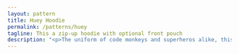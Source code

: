 ```yaml
---
layout: pattern
title: Huey Hoodie
permalink: /patterns/huey
tagline: This a zip-up hoodie with optional front pouch
description: "<p>The uniform of code monkeys and superheros alike, this is the iconic zip-up hoodie.</p><p>Wear it with that vintage Nintendo T-shirt, or with a shirt, tie, and jacket for that <em>I am just casually badass</em> look.</p><p>It's also your perfect companion for sipping tea on the couch, and it's probably going to be worn by your significant other more than you intended.</p>"
---
```


